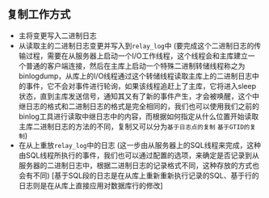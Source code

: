 ## 复制工作方式

* 主将变更写入二进制日志
* 从读取主的二进制日志变更并写入到`relay_log`中 (要完成这个二进制日志的传输过程，需要在从服务器上启动一个I/O工作线程，这个线程会和主库建立一个普通的客户端连接，然后在主库上启动一个特殊二进制转储线程称之为binlogdump，从库上的I/O线程通过这个转储线程读取主库上的二进制日志中的事件，它不会对事件进行轮询，如果该线程追赶上了主库，它将进入sleep状态，直到主库发送信号，通知其又有了新的事件产生，才会被唤醒，这个中继日志的格式和二进制日志的格式是完全相同的，我们也可以使用我们之前的binlog工具进行读取中继日志中的内容，而根据如何指定从什么位置开始读取主库二进制日志的方法的不同，复制又可以分为`基于日志点的复制` `基于GTID的复制`)
* 在从上重放`relay_log`中的日志 (这一步由从服务器上的SQL线程来完成，这种由SQL线程所执行的事件，我们也可以通过配置的选项，来确定是否记录到从服务器的二进制日志中，根据二进制日志的记录格式不同，这种存放的方式也会有不同) [基于SQL段的日志是在从库上重新重新执行记录的SQL、基于行的日志则是在从库上直接应用对数据库行的修改]